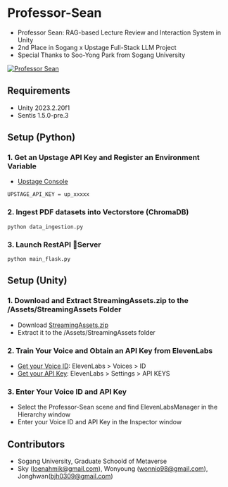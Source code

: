 # Professor-Sean
- Professor Sean: RAG-based Lecture Review and Interaction System in Unity
- 2nd Place in Sogang x Upstage Full-Stack LLM Project
- Special Thanks to Soo-Yong Park from Sogang University

[![Professor Sean](https://img.youtube.com/vi/dfF_bsb1AG8/0.jpg)](https://www.youtube.com/watch?v=dfF_bsb1AG8)

## Requirements ##
- Unity 2023.2.20f1
- Sentis 1.5.0-pre.3

## Setup (Python) ##

### 1. Get an Upstage API Key and Register an Environment Variable ###
- [Upstage Console](https://console.upstage.ai/)
```
UPSTAGE_API_KEY = up_xxxxx
```

### 2. Ingest PDF datasets into Vectorstore (ChromaDB) ###

```
python data_ingestion.py
```

### 3. Launch RestAPI Server ###

```
python main_flask.py
```


## Setup (Unity) ##

### 1. Download and Extract StreamingAssets.zip to the /Assets/StreamingAssets Folder ###
- Download [StreamingAssets.zip](https://drive.google.com/file/d/1T6LUoh4jd6EAB6_97-85GVsnGUCodSUj/view?usp=sharing)
- Extract it to the /Assets/StreamingAssets folder

### 2. Train Your Voice and Obtain an API Key from ElevenLabs ###
- [Get your Voice ID](https://elevenlabs.io/app/voice-lab): ElevenLabs > Voices > ID
- [Get your API Key](https://elevenlabs.io/app/settings/api-keys): ElevenLabs > Settings > API KEYS

### 3. Enter Your Voice ID and API Key ###
- Select the Professor-Sean scene and find ElevenLabsManager in the Hierarchy window
- Enter your Voice ID and API Key in the Inspector window

## Contributors ##
- Sogang University, Graduate Schoold of Metaverse
- Sky (loenahmik@gmail.com), Wonyoung (wonnio98@gmail.com), Jonghwan(bjh0309@gmail.com)
